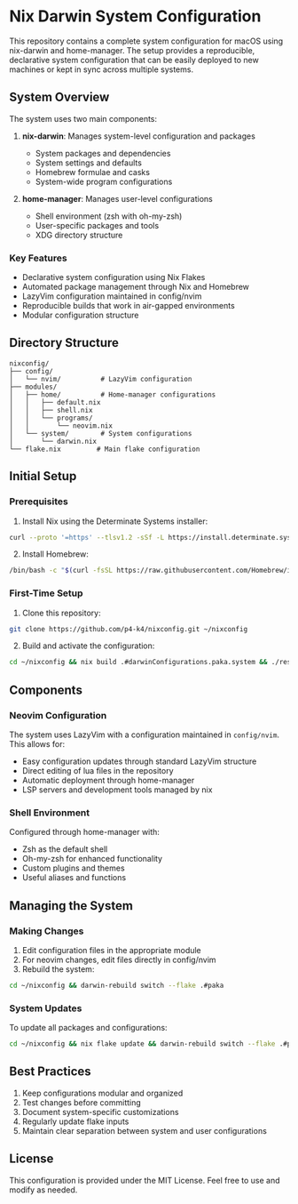 # Nix Darwin System Configuration

This repository contains a complete system configuration for macOS using nix-darwin and home-manager. The setup provides a reproducible, declarative system configuration that can be easily deployed to new machines or kept in sync across multiple systems.

## System Overview

The system uses two main components:

1. **nix-darwin**: Manages system-level configuration and packages
   - System packages and dependencies
   - System settings and defaults
   - Homebrew formulae and casks
   - System-wide program configurations

2. **home-manager**: Manages user-level configurations
   - Shell environment (zsh with oh-my-zsh)
   - User-specific packages and tools
   - XDG directory structure

### Key Features

- Declarative system configuration using Nix Flakes
- Automated package management through Nix and Homebrew
- LazyVim configuration maintained in config/nvim
- Reproducible builds that work in air-gapped environments
- Modular configuration structure

## Directory Structure

```
nixconfig/
├── config/
│   └── nvim/          # LazyVim configuration
├── modules/
│   ├── home/          # Home-manager configurations
│   │   ├── default.nix
│   │   ├── shell.nix
│   │   └── programs/
│   │       └── neovim.nix
│   └── system/        # System configurations
│       └── darwin.nix
└── flake.nix         # Main flake configuration
```

## Initial Setup

### Prerequisites

1. Install Nix using the Determinate Systems installer:
```sh
curl --proto '=https' --tlsv1.2 -sSf -L https://install.determinate.systems/nix | sh -s -- install
```

2. Install Homebrew:
```sh
/bin/bash -c "$(curl -fsSL https://raw.githubusercontent.com/Homebrew/install/HEAD/install.sh)"
```

### First-Time Setup

1. Clone this repository:
```sh
git clone https://github.com/p4-k4/nixconfig.git ~/nixconfig
```

2. Build and activate the configuration:
```sh
cd ~/nixconfig && nix build .#darwinConfigurations.paka.system && ./result/sw/bin/darwin-rebuild switch --flake .#paka
```

## Components

### Neovim Configuration

The system uses LazyVim with a configuration maintained in `config/nvim`. This allows for:
- Easy configuration updates through standard LazyVim structure
- Direct editing of lua files in the repository
- Automatic deployment through home-manager
- LSP servers and development tools managed by nix

### Shell Environment

Configured through home-manager with:
- Zsh as the default shell
- Oh-my-zsh for enhanced functionality
- Custom plugins and themes
- Useful aliases and functions

## Managing the System

### Making Changes

1. Edit configuration files in the appropriate module
2. For neovim changes, edit files directly in config/nvim
3. Rebuild the system:
```sh
cd ~/nixconfig && darwin-rebuild switch --flake .#paka
```

### System Updates

To update all packages and configurations:
```sh
cd ~/nixconfig && nix flake update && darwin-rebuild switch --flake .#paka
```

## Best Practices

1. Keep configurations modular and organized
2. Test changes before committing
3. Document system-specific customizations
4. Regularly update flake inputs
5. Maintain clear separation between system and user configurations

## License

This configuration is provided under the MIT License. Feel free to use and modify as needed.

